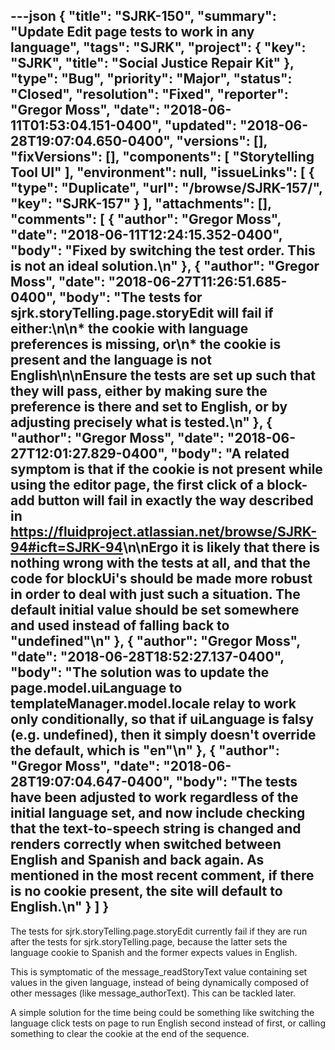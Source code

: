 ---json
{
  "title": "SJRK-150",
  "summary": "Update Edit page tests to work in any language",
  "tags": "SJRK",
  "project": {
    "key": "SJRK",
    "title": "Social Justice Repair Kit"
  },
  "type": "Bug",
  "priority": "Major",
  "status": "Closed",
  "resolution": "Fixed",
  "reporter": "Gregor Moss",
  "date": "2018-06-11T01:53:04.151-0400",
  "updated": "2018-06-28T19:07:04.650-0400",
  "versions": [],
  "fixVersions": [],
  "components": [
    "Storytelling Tool UI"
  ],
  "environment": null,
  "issueLinks": [
    {
      "type": "Duplicate",
      "url": "/browse/SJRK-157/",
      "key": "SJRK-157"
    }
  ],
  "attachments": [],
  "comments": [
    {
      "author": "Gregor Moss",
      "date": "2018-06-11T12:24:15.352-0400",
      "body": "Fixed by switching the test order. This is not an ideal solution.\n"
    },
    {
      "author": "Gregor Moss",
      "date": "2018-06-27T11:26:51.685-0400",
      "body": "The tests for sjrk.storyTelling.page.storyEdit will fail if either:\n\n* the cookie with language preferences is missing, or\n* the cookie is present and the language is not English\n\nEnsure the tests are set up such that they will pass, either by making sure the preference is there and set to English, or by adjusting precisely what is tested.\n"
    },
    {
      "author": "Gregor Moss",
      "date": "2018-06-27T12:01:27.829-0400",
      "body": "A related symptom is that if the cookie is not present while using the editor page, the first click of a block-add button will fail in exactly the way described in <https://fluidproject.atlassian.net/browse/SJRK-94#icft=SJRK-94>\n\nErgo it is likely that there is nothing wrong with the tests at all, and that the code for blockUi's should be made more robust in order to deal with just such a situation. The default initial value should be set somewhere and used instead of falling back to \"undefined\"\n"
    },
    {
      "author": "Gregor Moss",
      "date": "2018-06-28T18:52:27.137-0400",
      "body": "The solution was to update the page.model.uiLanguage to templateManager.model.locale relay to work only conditionally, so that if uiLanguage is falsy (e.g. undefined), then it simply doesn't override the default, which is \"en\"\n"
    },
    {
      "author": "Gregor Moss",
      "date": "2018-06-28T19:07:04.647-0400",
      "body": "The tests have been adjusted to work regardless of the initial language set, and now include checking that the text-to-speech string is changed and renders correctly when switched between English and Spanish and back again. As mentioned in the most recent comment, if there is no cookie present, the site will default to English.\n"
    }
  ]
}
---
The tests for sjrk.storyTelling.page.storyEdit currently fail if they are run after the tests for sjrk.storyTelling.page, because the latter sets the language cookie to Spanish and the former expects values in English.

This is symptomatic of the message\_readStoryText value containing set values in the given language, instead of being dynamically composed of other messages (like message\_authorText). This can be tackled later.

A simple solution for the time being could be something like switching the language click tests on page to run English second instead of first, or calling something to clear the cookie at the end of the sequence.

        